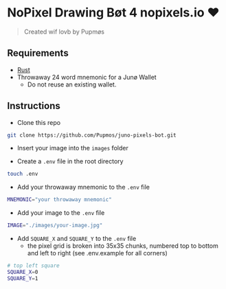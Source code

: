 # NoPixel Drawing Bøt 4 nopixels.io ❤️
> Created wif lovb by Pupmøs 

## Requirements 
<!-- Rust requirements -->
- [Rust](https://www.rust-lang.org/tools/install)
- Throwaway 24 word mnemonic for a Junø Wallet
  - Do not reuse an existing wallet.


## Instructions 
<!-- clone repo -->
- Clone this repo
```bash
git clone https://github.com/Pupmos/juno-pixels-bot.git
```
<!-- insert image into images folder -->
- Insert your image into the `images` folder

<!-- create a .env file -->
- Create a `.env` file in the root directory
```bash
touch .env
```

<!-- add your throwaway mnemonic to the .env file -->
- Add your throwaway mnemonic to the `.env` file
```bash
MNEMONIC="your throwaway mnemonic"
```

<!-- add your image to the env file -->
- Add your image to the `.env` file
```bash
IMAGE="./images/your-image.jpg"
```

<!-- add square_x and square_y to env file -->
- Add `SQUARE_X` and `SQUARE_Y` to the `.env` file
  - the pixel grid is broken into 35x35 chunks, numbered top to bottom and left to right (see .env.example for all corners)
```bash
# top left square
SQUARE_X=0
SQUARE_Y=1
```
